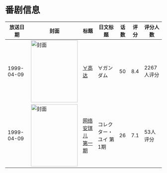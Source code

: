 # 番剧信息

|放送日期|封面|标题|日文标题|话数|评分|评分人数|
|---|---|---|---|---|---|---|
|1999-04-09|<img src="//lain.bgm.tv/pic/cover/c/e2/50/3553_FIw4I.jpg" alt="封面" style="width:150px;height:200px;object-fit:cover;">|[∀高达](https://bangumi.tv/subject/3553)|∀ガンダム|50|8.4|2267人评分|
|1999-04-09|<img src="//lain.bgm.tv/pic/cover/c/4e/47/4023_rvrJY.jpg" alt="封面" style="width:150px;height:200px;object-fit:cover;">|[网络安琪儿 第一期](https://bangumi.tv/subject/4023)|コレクター・ユイ 第1期|26|7.1|53人评分|

